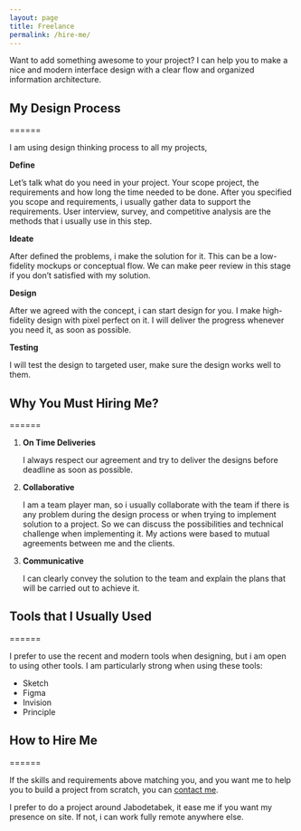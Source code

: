 ```yaml
---
layout: page
title: Freelance
permalink: /hire-me/
---
```


Want to add something awesome to your project? I can help you to make a nice and modern interface design with a clear flow and organized information architecture.

## My Design Process

======

I am using design thinking process to all my projects,

**Define**

Let’s talk what do you need in your project. Your scope project, the requirements and how long the time needed to be done. After you specified you scope and requirements, i usually gather data to support the requirements. User interview, survey, and competitive analysis are the methods that i usually use in this step.

**Ideate**

After defined the problems, i make the solution for it. This can be a low-fidelity mockups or conceptual flow. We can make peer review in this stage if you don’t satisfied with my solution.

**Design**

After we agreed with the concept, i can start design for you. I make high-fidelity design with pixel perfect on it. I will deliver the progress whenever you need it, as soon as possible.

**Testing**

I will test the design to targeted user, make sure the design works well to them.

## Why You Must Hiring Me?

======

1. **On Time Deliveries**

   I always respect our agreement and try to deliver the designs before deadline as soon as possible.

2. **Collaborative**

   I am a team player man, so i usually collaborate with the team if there is any problem during the design process or when trying to implement solution to a project. So we can discuss the possibilities and technical challenge when implementing it. My actions were based to mutual agreements between me and the clients.
   
3. **Communicative**

   I can clearly convey the solution to the team and explain the plans that will be carried out to achieve it.
   
## Tools that I Usually Used

======

I prefer to use the recent and modern tools when designing, but i am open to using other tools. I am particularly strong when using these tools:

+ Sketch
+ Figma
+ Invision
+ Principle

## How to Hire Me

======

If the skills and requirements above matching you, and you want me to help you to build a project from scratch, you can [contact me](https://luthfirahmad.typeform.com/to/R4NMRINh).

I prefer to do a project around Jabodetabek, it ease me if you want my presence on site. If not, i can work fully remote anywhere else.
